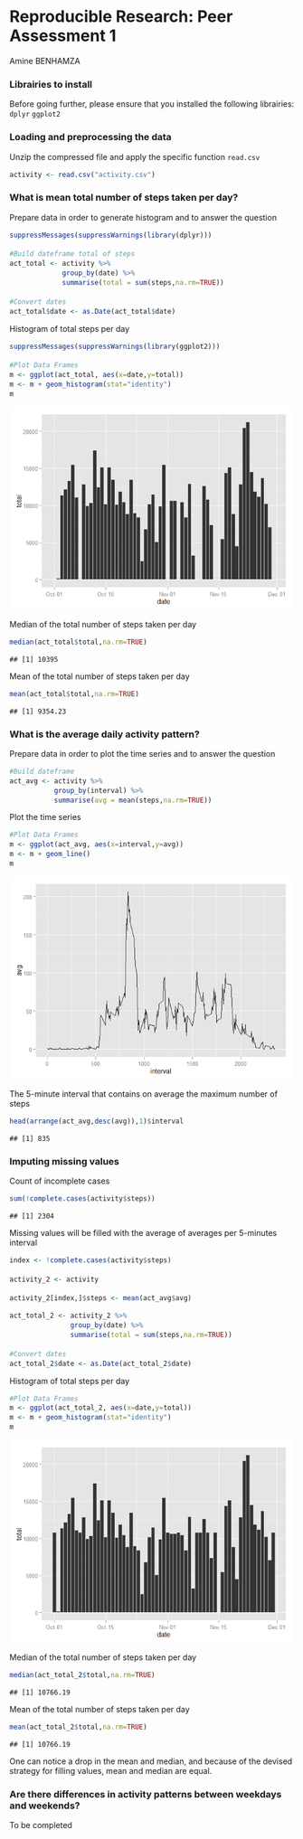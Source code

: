 # Reproducible Research: Peer Assessment 1
Amine BENHAMZA  

### Librairies to install
Before going further, please ensure that you installed the following librairies:
`dplyr`
`ggplot2`


### Loading and preprocessing the data
Unzip the compressed file and apply the specific function `read.csv`

```r
activity <- read.csv("activity.csv")
```


### What is mean total number of steps taken per day?

Prepare data in order to generate histogram and to answer the question


```r
suppressMessages(suppressWarnings(library(dplyr)))

#Build dateframe total of steps
act_total <- activity %>%  
             group_by(date) %>% 
             summarise(total = sum(steps,na.rm=TRUE))

#Convert dates
act_total$date <- as.Date(act_total$date)
```

Histogram of total steps per day


```r
suppressMessages(suppressWarnings(library(ggplot2)))

#Plot Data Frames
m <- ggplot(act_total, aes(x=date,y=total))
m <- m + geom_histogram(stat="identity")
m
```

![](PA1_template_files/figure-html/unnamed-chunk-3-1.png) 

Median of the total number of steps taken per day

```r
median(act_total$total,na.rm=TRUE)
```

```
## [1] 10395
```

Mean of the total number of steps taken per day

```r
mean(act_total$total,na.rm=TRUE)
```

```
## [1] 9354.23
```

### What is the average daily activity pattern?
Prepare data in order to plot the time series and to answer the question

```r
#Build dateframe
act_avg <- activity %>%  
           group_by(interval) %>% 
           summarise(avg = mean(steps,na.rm=TRUE)) 
```

Plot the time series

```r
#Plot Data Frames
m <- ggplot(act_avg, aes(x=interval,y=avg))
m <- m + geom_line()
m
```

![](PA1_template_files/figure-html/unnamed-chunk-7-1.png) 

The 5-minute interval that contains on average the maximum number of steps

```r
head(arrange(act_avg,desc(avg)),1)$interval
```

```
## [1] 835
```

### Imputing missing values

Count of incomplete cases

```r
sum(!complete.cases(activity$steps)) 
```

```
## [1] 2304
```

Missing values will be filled with the average of averages per 5-minutes interval

```r
index <- !complete.cases(activity$steps)

activity_2 <- activity

activity_2[index,]$steps <- mean(act_avg$avg)
```

```r
act_total_2 <- activity_2 %>%  
               group_by(date) %>% 
               summarise(total = sum(steps,na.rm=TRUE))

#Convert dates
act_total_2$date <- as.Date(act_total_2$date)
```

Histogram of total steps per day


```r
#Plot Data Frames
m <- ggplot(act_total_2, aes(x=date,y=total))
m <- m + geom_histogram(stat="identity")
m
```

![](PA1_template_files/figure-html/unnamed-chunk-12-1.png) 

Median of the total number of steps taken per day

```r
median(act_total_2$total,na.rm=TRUE)
```

```
## [1] 10766.19
```

Mean of the total number of steps taken per day

```r
mean(act_total_2$total,na.rm=TRUE)
```

```
## [1] 10766.19
```

One can notice a drop in the mean and median, and because of the devised strategy for filling values, mean and median are equal.

### Are there differences in activity patterns between weekdays and weekends?
To be completed
